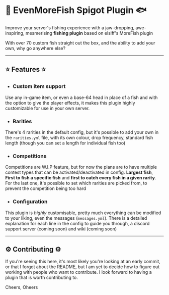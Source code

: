 # 🐠 EvenMoreFish Spigot Plugin 🐟

Improve your server's fishing experience with a jaw-dropping, awe-inspiring, mesmerising **fishing plugin** based on elsiff's MoreFish plugin

With over 70 custom fish straight out the box, and the ability to add your own, why go anywhere else?

---

## ⭐ Features ⭐

* ### Custom item support
Use any in-game item, or even a base-64 head in place of a fish and with the option to give the player effects, it makes this plugin highly customizable for use in your own server. 

* ### Rarities
There's 4 rarities in the default config, but it's possible to add your own in the `rarities.yml` file, with its own colour, drop frequency, standard fish length (though you can set a length for individual fish too)

* ### Competitions
Competitions are  W.I.P feature, but for now the plans are to have multiple contest types that can be activated/deactivated in config. **Largest fish**, **First to fish a specific fish** and **first to catch every fish in a given rarity**. For the last one, it's possible to set which rarities are picked from, to prevent the competition being too hard

* ### Configuration
This plugin is *highly* customisable, pretty much everything can be modified to your liking, even the messages (`messages.yml`). There is a detailed explanation for each line in the config to guide you through, a discord support server (coming soon) and wiki (coming soon)

--- 

## ⚙ Contributing ⚙

If you're seeing this here, it's most likely you're looking at an early commit, or that I forgot about the README, but I am yet to decide how to figure out working with people who want to contribute. I look forward to having a plugin that is worth contributing to.

Cheers, Oheers 

